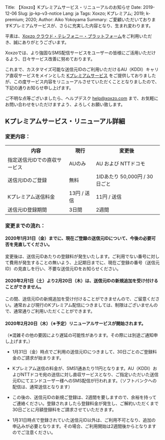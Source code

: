 Title: 【Xoxzo】Kプレミアムサービス・リニューアルのお知らせ
Date: 2019-12-06
Slug: jp-kp-v3-notice
Lang: ja
Tags: Xoxzo; Kプレミアム; 2019; k-premium; 2020;
Author: Aiko Yokoyama
Summary: ご愛顧いただいておりますKプレミアムサービスが、さらに充実した内容となり、生まれ変わります。

平素は、[Xoxzo クラウド・テレフォニー・プラットフォーム](https://www.xoxzo.com/ja/)をご利用いただき、誠にありがとうございます。

Xoxzoでは、より強固なSMS配信サービスをユーザーの皆様にご活用いただけるよう、日々サービス改善に努めております。

これまで、カスタマイズ可能な送信元IDのご利用いただけるAU（KDDI）キャリア直収サービスをメインとした [Kプレミアムサービス](https://help.xoxzo.com/ja/xoxzo-cloud-telephony-platform/articles/the-k-premium-service/) をご提供しておりましたが、この度サービス内容をリニューアルさせていただくこととなりましたので、下記の通りお知らせ申し上げます。

ご不明な点等ございましたら、ヘルプデスク help@xoxzo.com まで、お気軽にお問い合わせをいただけますよう、よろしくお願い致します。



## Kプレミアムサービス・リニューアル詳細

### 変更内容：

<table>
  <tr>
    <th>内容</th>
    <th>現行</th>
    <th>変更後</th>
  </tr>
  <tr>
    <td>指定送信元IDでの直収サービス</td>
    <td>AUのみ</td>
    <td>AU および NTTドコモ</td>
  </tr>
   <tr>
    <td>送信元IDのご登録</td>
    <td>無料</td>
    <td>1IDあたり 50,000円 / 30日ごと</td>
  </tr>
  <tr>
    <td>Kプレミアム送信料金</td>
    <td>13円 / 送信</td>
    <td>11円 / 送信</td>
  </tr>
   <tr>
    <td>送信元ID登録期間</td>
    <td>3日間</td>
    <td>2週間</td>
  </tr>
</table>

### 変更までの流れ：

#### 2020年1月31日（金）までに、現在ご登録の送信元IDについて、今後の必要可否を見直してください。

変更後は、送信元IDあたりの登録料が発生いたします。ご利用でない番号に対して費用が発生することの無いよう、上記期日までに、現在ご登録の番号（送信元ID）の見直しを行い、不要な送信元IDをお知らせください。

#### 2020年2月1日（土）より2月20日（木）は、送信元IDの新規追加を受け付けることができません。

この間、送信元IDの新規追加を受け付けることができませんので、ご留意ください。通常および現行のKプレミアム配信につきましては、制限はございませんので、通常通りご利用いただくことができます。

#### 2020年2月20日（木）（※予定）リニューアルサービスが開始されます。
（※混雑その他の要因により遅延の可能性があります。その際には別途ご通知申し上げます。）

- 1月31日（金）時点でご利用の送信元IDにつきまして、30日ごとのご登録料金のご請求が始まります。

- Kプレミアム送信の料金が、SMS1通あたり11円となります。AU（KDDI）およびNTTドコモ宛の送信に対し直収サービスとなり、ご指定いただいた送信元IDにてエンドユーザー様へのSMS配信が行われます。（ソフトバンクへの配信は、通常送信となります）

- この後の、送信元IDの新規ご登録は、2週間を要しますので、余裕を持ってご連絡ください。登録されましたら登録料金が発生し、ご解約いただくまで30日ごとに月額登録料をご請求させていただきます。

- 1月31日時点で登録されていた送信元ID以外は、ご利用不可となり、追加の申込みが必要となります。その場合、ご利用開始は2週間後からとなりますのでご注意ください。
